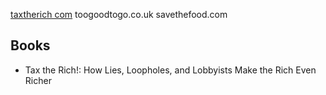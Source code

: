 [taxtherich com](taxtherich.com)
toogoodtogo.co.uk
savethefood.com

Books
-----
* Tax the Rich!: How Lies, Loopholes, and Lobbyists Make the Rich Even Richer
